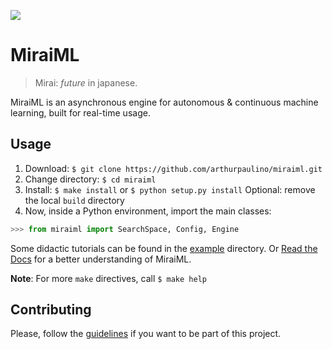 [![][docs_img]][docs_proj]

# MiraiML

> Mirai: _future_ in japanese.

MiraiML is an asynchronous engine for autonomous & continuous machine learning,
built for real-time usage.

## Usage

1. Download: `$ git clone https://github.com/arthurpaulino/miraiml.git`
2. Change directory: `$ cd miraiml`
3. Install: `$ make install` or `$ python setup.py install`
   Optional: remove the local `build` directory
4. Now, inside a Python environment, import the main classes:

```python
>>> from miraiml import SearchSpace, Config, Engine
```

Some didactic tutorials can be found in the [example](examples) directory. Or
[Read the Docs][docs_url] for a better understanding of MiraiML.

**Note**: For more `make` directives, call `$ make help`

## Contributing

Please, follow the [guidelines](CONTRIBUTING.md) if you want to be part of this
project.

[docs_img]: https://readthedocs.org/projects/miraiml/badge/?version=latest
[docs_proj]: https://readthedocs.org/projects/miraiml/
[docs_url]: https://miraiml.readthedocs.io/en/latest/
